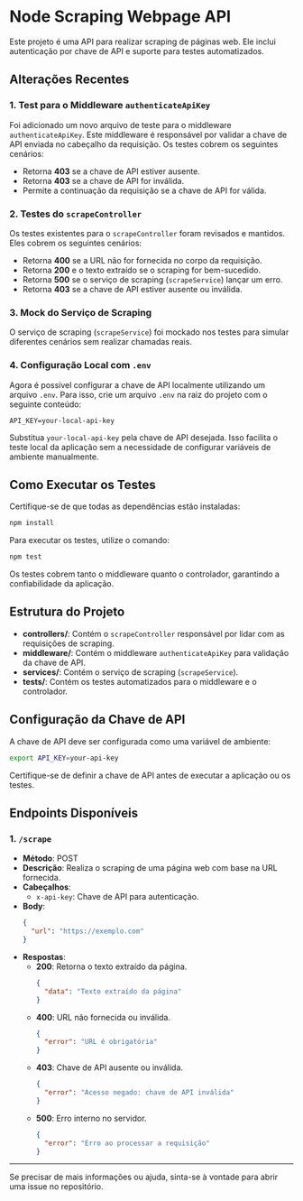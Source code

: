 # Node Scraping Webpage API

Este projeto é uma API para realizar scraping de páginas web. Ele inclui autenticação por chave de API e suporte para testes automatizados.

## Alterações Recentes

### 1. Test para o Middleware `authenticateApiKey`

Foi adicionado um novo arquivo de teste para o middleware `authenticateApiKey`. Este middleware é responsável por validar a chave de API enviada no cabeçalho da requisição. Os testes cobrem os seguintes cenários:

- Retorna **403** se a chave de API estiver ausente.
- Retorna **403** se a chave de API for inválida.
- Permite a continuação da requisição se a chave de API for válida.

### 2. Testes do `scrapeController`

Os testes existentes para o `scrapeController` foram revisados e mantidos. Eles cobrem os seguintes cenários:

- Retorna **400** se a URL não for fornecida no corpo da requisição.
- Retorna **200** e o texto extraído se o scraping for bem-sucedido.
- Retorna **500** se o serviço de scraping (`scrapeService`) lançar um erro.
- Retorna **403** se a chave de API estiver ausente ou inválida.

### 3. Mock do Serviço de Scraping

O serviço de scraping (`scrapeService`) foi mockado nos testes para simular diferentes cenários sem realizar chamadas reais.

### 4. Configuração Local com `.env`

Agora é possível configurar a chave de API localmente utilizando um arquivo `.env`. Para isso, crie um arquivo `.env` na raiz do projeto com o seguinte conteúdo:

```env
API_KEY=your-local-api-key
```

Substitua `your-local-api-key` pela chave de API desejada. Isso facilita o teste local da aplicação sem a necessidade de configurar variáveis de ambiente manualmente.

## Como Executar os Testes

Certifique-se de que todas as dependências estão instaladas:

```bash
npm install
```

Para executar os testes, utilize o comando:

```bash
npm test
```

Os testes cobrem tanto o middleware quanto o controlador, garantindo a confiabilidade da aplicação.

## Estrutura do Projeto

- **controllers/**: Contém o `scrapeController` responsável por lidar com as requisições de scraping.
- **middleware/**: Contém o middleware `authenticateApiKey` para validação da chave de API.
- **services/**: Contém o serviço de scraping (`scrapeService`).
- **tests/**: Contém os testes automatizados para o middleware e o controlador.

## Configuração da Chave de API

A chave de API deve ser configurada como uma variável de ambiente:

```bash
export API_KEY=your-api-key
```

Certifique-se de definir a chave de API antes de executar a aplicação ou os testes.

## Endpoints Disponíveis

### 1. `/scrape`

- **Método**: POST
- **Descrição**: Realiza o scraping de uma página web com base na URL fornecida.
- **Cabeçalhos**:
  - `x-api-key`: Chave de API para autenticação.
- **Body**:
  ```json
  {
    "url": "https://exemplo.com"
  }
  ```
- **Respostas**:
  - **200**: Retorna o texto extraído da página.
    ```json
    {
      "data": "Texto extraído da página"
    }
    ```
  - **400**: URL não fornecida ou inválida.
    ```json
    {
      "error": "URL é obrigatória"
    }
    ```
  - **403**: Chave de API ausente ou inválida.
    ```json
    {
      "error": "Acesso negado: chave de API inválida"
    }
    ```
  - **500**: Erro interno no servidor.
    ```json
    {
      "error": "Erro ao processar a requisição"
    }
    ```

---

Se precisar de mais informações ou ajuda, sinta-se à vontade para abrir uma issue no repositório.
